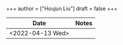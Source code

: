 +++
author = ["Houjun Liu"]
draft = false
+++

| Date                                                                                         | Notes |
|----------------------------------------------------------------------------------------------|-------|
| <span class="timestamp-wrapper"><span class="timestamp">&lt;2022-04-13 Wed&gt;</span></span> |       |